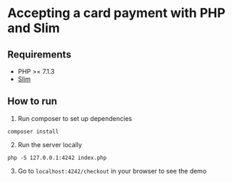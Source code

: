 # Accepting a card payment with PHP and Slim

## Requirements

- PHP >= 7.1.3
- [Slim](http://www.slimframework.com/)

## How to run

1. Run composer to set up dependencies

```
composer install
```

2. Run the server locally

```
php -S 127.0.0.1:4242 index.php
```

3. Go to `localhost:4242/checkout` in your browser to see the demo
